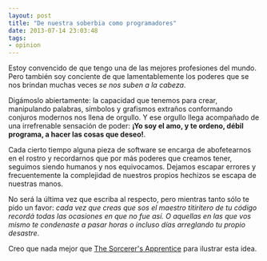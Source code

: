 ```yaml
---
layout: post
title: "De nuestra soberbia como programadores"
date: 2013-07-14 23:03:48
tags:
- opinion
---
```


Estoy convencido de que tengo una de las mejores profesiones del mundo. Pero también soy conciente de que lamentablemente los poderes que se nos brindan muchas veces *se nos suben a la cabeza*.

Digámoslo abiertamente: la capacidad que tenemos para crear, manipulando palabras, símbolos y grafismos extraños conformando conjuros modernos nos llena de orgullo. Y ese orgullo llega acompañado de una irrefrenable sensación de poder: **¡Yo soy el amo, y te ordeno, débil programa, a hacer las cosas que deseo!**.

Cada cierto tiempo alguna pieza de software se encarga de abofetearnos en el rostro y recordarnos que por más poderes que creamos tener, seguimos siendo humanos y nos equivocamos. Dejamos escapar errores y frecuentemente la complejidad de nuestros propios hechizos se escapa de nuestras manos.

No será la última vez que escriba al respecto, pero mientras tanto sólo te pido un favor: *cada vez que creas que sos el maestro titiritero de tu código recordá todas las ocasiones en que no fue así. O aquellas en las que vos mismo te condenaste a pasar horas o incluso días arreglando tu propio desastre*.

Creo que nada mejor que [The Sorcerer's Apprentice][hechicero] para ilustrar esta idea.

[hechicero]: http://www.youtube.com/watch?v=jSTWy25hRiI
